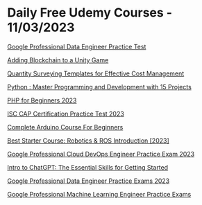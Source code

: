 # Daily Free Udemy Courses - 11/03/2023

[Google Professional Data Engineer Practice Test](https://www.udemy.com/course/google-professional-data-engineer-practice-test/?couponCode=B362238E85C39EFA9E85)
[Adding Blockchain to a Unity Game](https://www.udemy.com/course/adding-blockchain-to-a-unity-game/?couponCode=FREE_BLOCKCHAIN14)
[Quantity Surveying Templates for Effective Cost Management](https://www.udemy.com/course/quantity-surveying-templates-for-effective-cost-management/?couponCode=QSTEMPLATESMAR23)
[Python : Master Programming and Development with 15 Projects](https://www.udemy.com/course/python-complete-bootcamp-2019-learn-by-applying-knowledge/?couponCode=MAR2023)
[PHP for Beginners 2023](https://www.udemy.com/course/php-for-beginners-2023/?couponCode=A1E48CE9D8257060DA76)
[ISC CAP Certification Practice Test 2023](https://www.udemy.com/course/isc-cap-certification-practice-test-2023/?couponCode=AEADD2EE4F95367F47EE)
[Complete Arduino Course For Beginners](https://www.udemy.com/course/full-arduino-course-for-beginners/?couponCode=10MAR2023_5DAYS)
[Best Starter Course: Robotics & ROS Introduction [2023]](https://www.udemy.com/course/robotic-system-ros-foundations/?couponCode=64F59B4915FA533D157C)
[Google Professional Cloud DevOps Engineer Practice Exam 2023](https://www.udemy.com/course/google-professional-cloud-devops-engineer-practice-exam-2023/?couponCode=MYSTUD)
[Intro to ChatGPT: The Essential Skills for Getting Started](https://www.udemy.com/course/intro-to-chatgpt-the-essential-skills-for-getting-started/?couponCode=23AE50D7BD0D29EB2DF9)
[Google Professional Data Engineer Practice Exams 2023](https://www.udemy.com/course/google-professional-data-engineer-practice-exams-2023/?couponCode=MYSTUD)
[Google Professional Machine Learning Engineer Practice Exams](https://www.udemy.com/course/google-professional-machine-learning-engineer-practice-exams-x/?couponCode=2A7863B0932FFAC9C0F1)
